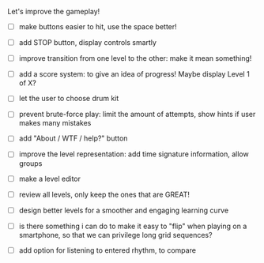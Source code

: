 Let's improve the gameplay!

- [ ] make buttons easier to hit, use the space better!

- [ ] add STOP button, display controls smartly

- [ ] improve transition from one level to the other: make it mean something!

- [ ] add a score system: to give an idea of progress! Maybe display Level 1 of X?

- [ ] let the user to choose drum kit

- [ ] prevent brute-force play: limit the amount of attempts, show hints if user makes many mistakes

- [ ] add "About / WTF / help?" button

- [ ] improve the level representation: add time signature information, allow groups

- [ ] make a level editor

- [ ] review all levels, only keep the ones that are GREAT!

- [ ] design better levels for a smoother and engaging learning curve

- [ ] is there something i can do to make it easy to "flip" when playing on a smartphone,
    so that we can privilege long grid sequences?

- [ ] add option for listening to entered rhythm, to compare
